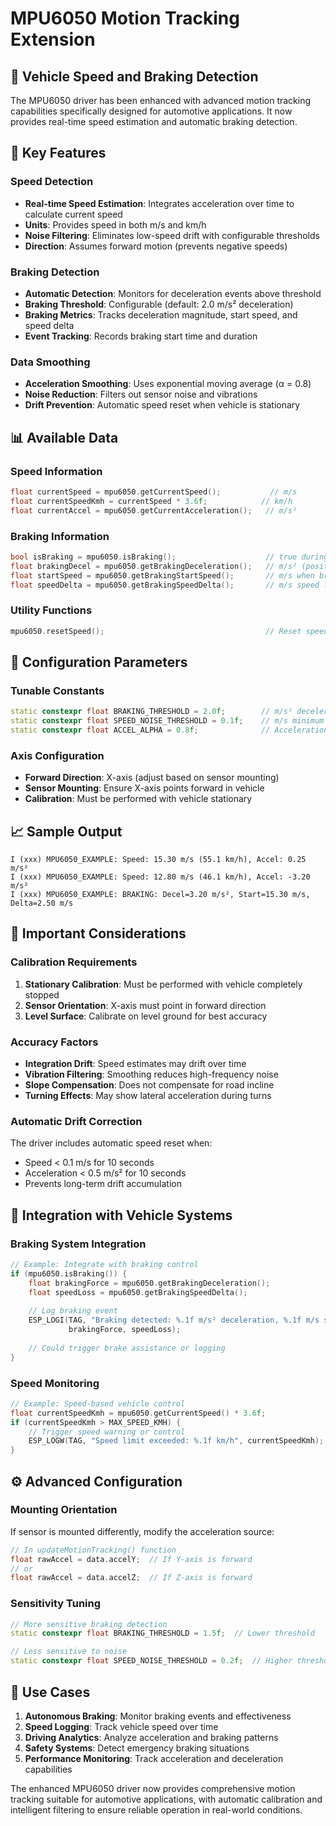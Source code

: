 # MPU6050 Motion Tracking Extension

## 🚗 **Vehicle Speed and Braking Detection**

The MPU6050 driver has been enhanced with advanced motion tracking capabilities specifically designed for automotive applications. It now provides real-time speed estimation and automatic braking detection.

## 🎯 **Key Features**

### **Speed Detection**
- **Real-time Speed Estimation**: Integrates acceleration over time to calculate current speed
- **Units**: Provides speed in both m/s and km/h
- **Noise Filtering**: Eliminates low-speed drift with configurable thresholds
- **Direction**: Assumes forward motion (prevents negative speeds)

### **Braking Detection**
- **Automatic Detection**: Monitors for deceleration events above threshold
- **Braking Threshold**: Configurable (default: 2.0 m/s² deceleration)
- **Braking Metrics**: Tracks deceleration magnitude, start speed, and speed delta
- **Event Tracking**: Records braking start time and duration

### **Data Smoothing**
- **Acceleration Smoothing**: Uses exponential moving average (α = 0.8)
- **Noise Reduction**: Filters out sensor noise and vibrations
- **Drift Prevention**: Automatic speed reset when vehicle is stationary

## 📊 **Available Data**

### **Speed Information**
```cpp
float currentSpeed = mpu6050.getCurrentSpeed();           // m/s
float currentSpeedKmh = currentSpeed * 3.6f;            // km/h
float currentAccel = mpu6050.getCurrentAcceleration();   // m/s²
```

### **Braking Information**
```cpp
bool isBraking = mpu6050.isBraking();                    // true during braking
float brakingDecel = mpu6050.getBrakingDeceleration();   // m/s² (positive)
float startSpeed = mpu6050.getBrakingStartSpeed();       // m/s when braking started
float speedDelta = mpu6050.getBrakingSpeedDelta();       // m/s speed lost during braking
```

### **Utility Functions**
```cpp
mpu6050.resetSpeed();                                    // Reset speed to 0 (when stopped)
```

## 🔧 **Configuration Parameters**

### **Tunable Constants**
```cpp
static constexpr float BRAKING_THRESHOLD = 2.0f;        // m/s² deceleration threshold
static constexpr float SPEED_NOISE_THRESHOLD = 0.1f;    // m/s minimum speed change
static constexpr float ACCEL_ALPHA = 0.8f;              // Acceleration smoothing (0-1)
```

### **Axis Configuration**
- **Forward Direction**: X-axis (adjust based on sensor mounting)
- **Sensor Mounting**: Ensure X-axis points forward in vehicle
- **Calibration**: Must be performed with vehicle stationary

## 📈 **Sample Output**

```
I (xxx) MPU6050_EXAMPLE: Speed: 15.30 m/s (55.1 km/h), Accel: 0.25 m/s²
I (xxx) MPU6050_EXAMPLE: Speed: 12.80 m/s (46.1 km/h), Accel: -3.20 m/s²
I (xxx) MPU6050_EXAMPLE: BRAKING: Decel=3.20 m/s², Start=15.30 m/s, Delta=2.50 m/s
```

## 🚨 **Important Considerations**

### **Calibration Requirements**
1. **Stationary Calibration**: Must be performed with vehicle completely stopped
2. **Sensor Orientation**: X-axis must point in forward direction
3. **Level Surface**: Calibrate on level ground for best accuracy

### **Accuracy Factors**
- **Integration Drift**: Speed estimates may drift over time
- **Vibration Filtering**: Smoothing reduces high-frequency noise
- **Slope Compensation**: Does not compensate for road incline
- **Turning Effects**: May show lateral acceleration during turns

### **Automatic Drift Correction**
The driver includes automatic speed reset when:
- Speed < 0.1 m/s for 10 seconds
- Acceleration < 0.5 m/s² for 10 seconds
- Prevents long-term drift accumulation

## 🔄 **Integration with Vehicle Systems**

### **Braking System Integration**
```cpp
// Example: Integrate with braking control
if (mpu6050.isBraking()) {
    float brakingForce = mpu6050.getBrakingDeceleration();
    float speedLoss = mpu6050.getBrakingSpeedDelta();
    
    // Log braking event
    ESP_LOGI(TAG, "Braking detected: %.1f m/s² deceleration, %.1f m/s speed loss", 
             brakingForce, speedLoss);
    
    // Could trigger brake assistance or logging
}
```

### **Speed Monitoring**
```cpp
// Example: Speed-based vehicle control
float currentSpeedKmh = mpu6050.getCurrentSpeed() * 3.6f;
if (currentSpeedKmh > MAX_SPEED_KMH) {
    // Trigger speed warning or control
    ESP_LOGW(TAG, "Speed limit exceeded: %.1f km/h", currentSpeedKmh);
}
```

## ⚙️ **Advanced Configuration**

### **Mounting Orientation**
If sensor is mounted differently, modify the acceleration source:
```cpp
// In updateMotionTracking() function
float rawAccel = data.accelY;  // If Y-axis is forward
// or
float rawAccel = data.accelZ;  // If Z-axis is forward
```

### **Sensitivity Tuning**
```cpp
// More sensitive braking detection
static constexpr float BRAKING_THRESHOLD = 1.5f;  // Lower threshold

// Less sensitive to noise
static constexpr float SPEED_NOISE_THRESHOLD = 0.2f;  // Higher threshold
```

## 🎯 **Use Cases**

1. **Autonomous Braking**: Monitor braking events and effectiveness
2. **Speed Logging**: Track vehicle speed over time
3. **Driving Analytics**: Analyze acceleration and braking patterns
4. **Safety Systems**: Detect emergency braking situations
5. **Performance Monitoring**: Track acceleration and deceleration capabilities

The enhanced MPU6050 driver now provides comprehensive motion tracking suitable for automotive applications, with automatic calibration and intelligent filtering to ensure reliable operation in real-world conditions.

